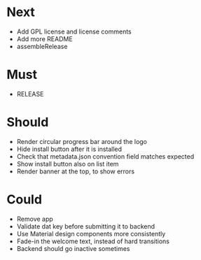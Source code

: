 # Next

- Add GPL license and license comments
- Add more README
- assembleRelease

# Must

- RELEASE

# Should

- Render circular progress bar around the logo
- Hide install button after it is installed
- Check that metadata.json convention field matches expected
- Show install button also on list item
- Render banner at the top, to show errors

# Could

- Remove app
- Validate dat key before submitting it to backend
- Use Material design components more consistently
- Fade-in the welcome text, instead of hard transitions
- Backend should go inactive sometimes
